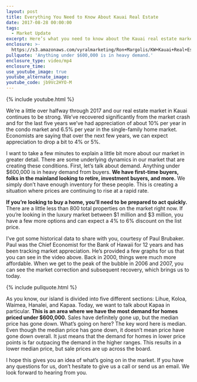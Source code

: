 ```yaml
---
layout: post
title: Everything You Need to Know About Kauai Real Estate
date: 2017-08-28 00:00:00
tags:
  - Market Update
excerpt: Here’s what you need to know about the Kauai real estate market.
enclosure: >-
  https://s3.amazonaws.com/vyralmarketing/Ron+Margolis/KW+Kauai+Real+Estate+Kauai+real+estate%E2%80%99s+latest+news.mp4
pullquote: 'Anything under $600,000 is in heavy demand.'
enclosure_type: video/mp4
enclosure_time:
use_youtube_image: true
youtube_alternate_image:
youtube_code: jb9Vc2HYO-M
---
```



{% include youtube.html %}

We’re a little over halfway through 2017 and our real estate market in Kauai continues to be strong. We’ve recovered significantly from the market crash and for the last five years we’ve had appreciation of about 10% per year in the condo market and 6.5% per year in the single-family home market. Economists are saying that over the next few years, we can expect appreciation to drop a bit to 4% or 5%.

I want to take a few minutes to explain a little bit more about our market in greater detail. There are some underlying dynamics in our market that are creating these conditions. First, let’s talk about demand. Anything under $600,000 is in heavy demand from buyers. **We have first-time buyers, folks in the mainland looking to retire, investment buyers, and more.** We simply don’t have enough inventory for these people. This is creating a situation where prices are continuing to rise at a rapid rate.

**If you’re looking to buy a home, you’ll need to be prepared to act quickly.** There are a little less than 800 total properties on the market right now. If you’re looking in the luxury market between $1 million and $3 million, you have a few more options and can expect a 4% to 6% discount on the list price.

I’ve got some historical data to share with you, courtesy of Paul Brubaker. Paul was the Chief Economist for the Bank of Hawaii for 12 years and has been tracking market appreciation. He’s provided a few graphs for us that you can see in the video above. Back in 2000, things were much more affordable. When we get to the peak of the bubble in 2006 and 2007, you can see the market correction and subsequent recovery, which brings us to today.

{% include pullquote.html %}

As you know, our island is divided into five different sections: Lihue, Koloa, Waimea, Hanalei, and Kapaa. Today, we want to talk about Kapaa in particular. **This is an area where we have the most demand for homes priced under $600,000.** Sales have definitely gone up, but the median price has gone down. What’s going on here? The key word here is median. Even though the median price has gone down, it doesn’t mean price have gone down overall. It just means that the demand for homes in lower price points is far outpacing the demand in the higher ranges. This results in a lower median price, but sale prices are up across the board.

I hope this gives you an idea of what’s going on in the market. If you have any questions for us, don’t hesitate to give us a call or send us an email. We look forward to hearing from you.